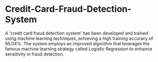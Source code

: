 # Credit-Card-Fraud-Detection-System
A 'credit card fraud detection system' has been developed and trained using machine learning techniques, achieving a high training accuracy of 95.04%. The system employs an improved algorithm that leverages the famous machine learning strategy called Logistic Regression to enhance sensitivity in fraud detection.  
